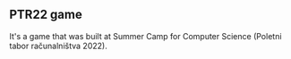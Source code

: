 ## PTR22 game

It's a game that was built at Summer Camp for Computer Science (Poletni tabor računalništva 2022). 

